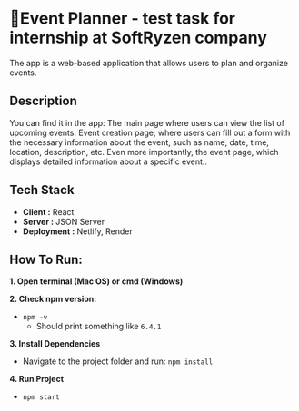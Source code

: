 <h1> 📎Event Planner - test task for internship at SoftRyzen company </h1>

<p>The app is a web-based application that allows users to plan and organize events.</p>

## Description

<p>You can find it in the app: The main page where users can view the list of upcoming events.
Event creation page, where users can fill out a form with the necessary information about the event, such as name, date, time, location, description, etc.
Even more importantly, the event page, which displays detailed information about a specific event..</p>

## Tech Stack
* <b>Client :</b> React
* <b>Server :</b> JSON Server
* <b>Deployment :</b> Netlify, Render

## How To Run:
**1. Open terminal (Mac OS) or cmd (Windows)**  

**2. Check npm version:**
* `npm -v`
  - Should print something like `6.4.1`

**3. Install Dependencies**
* Navigate to the project folder and run: `npm install`

**4. Run Project**
* `npm start`
 <br>
